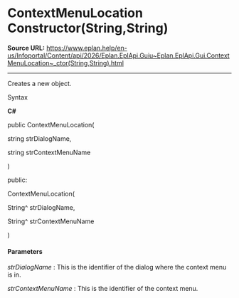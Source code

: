 # ContextMenuLocation Constructor(String,String)

**Source URL:** https://www.eplan.help/en-us/Infoportal/Content/api/2026/Eplan.EplApi.Guiu~Eplan.EplApi.Gui.ContextMenuLocation~_ctor(String,String).html

---

Creates a new object.

Syntax

**C#**



public ContextMenuLocation( 

   string strDialogName,

   string strContextMenuName

)

public:

ContextMenuLocation( 

   String^ strDialogName,

   String^ strContextMenuName

)


#### Parameters

*strDialogName*
:   This is the identifier of the dialog where the context menu is in.

*strContextMenuName*
:   This is the identifier of the context menu.
